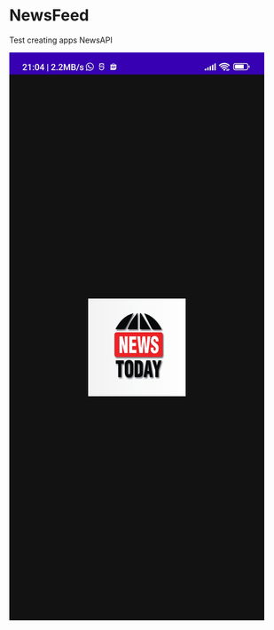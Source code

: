 # NewsFeed
Test creating apps NewsAPI

![alt text](https://github.com/kareem96/NewsFeed/blob/master/screenshot/Screenshot_2022-11-10-21-04-32-692_com.kareemdev.newsfeed.jpg?raw=true)
